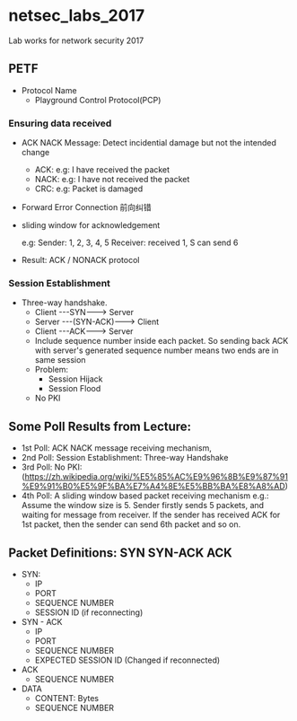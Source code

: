 # netsec_labs_2017
Lab works for network security 2017


## PETF

* Protocol Name
	* Playground Control Protocol(PCP)

### Ensuring data received
* ACK NACK Message: Detect incidential damage but not the intended change
	* ACK: e.g: I have received the packet
	* NACK: e.g: I have not received the packet
	* CRC: e.g: Packet is damaged
* Forward Error Connection 前向纠错

* sliding window for acknowledgement

 	e.g:   Sender: 1, 2, 3, 4, 5
 			Receiver: received 1, S can send 6
* Result: ACK / NONACK protocol

### Session Establishment
* Three-way handshake.
	* Client ---SYN---> Server
	* Server ---(SYN-ACK)---> Client
	* Client ---ACK---> Server
	* Include sequence number inside each packet. So sending back ACK with server's generated sequence number means two ends are in same session
	* Problem: 
		* Session Hijack
		* Session Flood 
	* No PKI


## Some Poll Results from Lecture:

* 1st Poll: ACK NACK message receiving mechanism,
* 2nd Poll: Session Establishment: Three-way Handshake
* 3rd Poll: No PKI: (https://zh.wikipedia.org/wiki/%E5%85%AC%E9%96%8B%E9%87%91%E9%91%B0%E5%9F%BA%E7%A4%8E%E5%BB%BA%E8%A8%AD)
* 4th Poll: A sliding window based packet receiving mechanism
	e.g.: Assume the window size is 5. Sender firstly sends 5 packets, and waiting for message from receiver. If the sender has received ACK for 1st packet, then the sender can send 6th packet and so on.

## Packet Definitions: SYN SYN-ACK ACK
* SYN:
	* IP 
	* PORT
	* SEQUENCE NUMBER
	* SESSION ID (if reconnecting)
* SYN - ACK
	* IP 
	* PORT
	* SEQUENCE NUMBER
	* EXPECTED SESSION ID (Changed if reconnected)
* ACK
	* SEQUENCE NUMBER
* DATA
	* CONTENT: Bytes
	* SEQUENCE NUMBER

